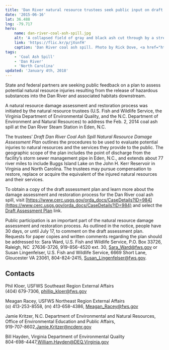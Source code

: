 ```yaml
---
title: 'Dan River natural resource trustees seek public input on draft damage assessment plan for Dan River coal ash spill'
date: '2015-06-16'
lat: 36.488
lng: -79.717
hero:
    name: dan-river-coal-ash-spill.jpg
    alt: 'A collapsed field of gray and black ash cut through by a stream.'
    link: 'https://flic.kr/p/jXsnfH'
    caption: 'Dan River coal ash spill. Photo by Rick Dove, <a href="https://www.flickr.com/photos/waterkeeperalliance/">Waterkeeper Alliance Inc.</a> <a href="https://creativecommons.org/licenses/by-nc/2.0/legalcode">CC BY-NC 2.0</a>.'
tags:
    - 'Coal Ash Spill'
    - 'Dan River'
    - 'North Carolina'
updated: 'January 4th, 2018'
---
```


State and federal partners are seeking public feedback on a plan to assess potential natural resource injuries resulting from the release of hazardous substances into the Dan River and associated habitats downstream.   

A natural resource damage assessment and restoration process was initiated by the natural resource trustees (U.S. Fish and Wildlife Service, the Virginia Department of Environmental Quality, and the N.C. Department of Environment and Natural Resources) to address the Feb. 2, 2014 coal ash spill at the Dan River Steam Station in Eden, N.C.

The trustees’ _Draft Dan River Coal Ash Spill Natural Resource Damage Assessment Plan_ outlines the procedures to be used to evaluate potential injuries to natural resources and the services they provide to the public. The geographic scope of the plan includes the point of discharge from the facility’s storm sewer management pipe in Eden, N.C., and extends about 77 river miles to include Buggs Island Lake on the John H. Kerr Reservoir in Virginia and North Carolina. The trustees may pursue compensation to restore, replace or acquire the equivalent of the injured natural resources and their services.

To obtain a copy of the draft assessment plan and learn more about the damage assessment and restoration process for the Dan River coal ash spill, visit [https://www.cerc.usgs.gov/orda_docs/CaseDetails?ID=984](https://www.cerc.usgs.gov/orda_docs/CaseDetails?ID=984) and select the [Draft Assessment Plan](https://www.cerc.usgs.gov/orda_docs/DocHandler.ashx?task=get&ID=1555) link.

Public participation is an important part of the natural resource damage assessment and restoration process. As outlined in the notice, people have 30 days, or until July 17, to comment on the draft assessment plan. Requests for paper copies and written comments regarding the plan should be addressed to: Sara Ward, U.S. Fish and Wildlife Service, P.O. Box 33726, Raleigh, NC  27636-3726, 919-856-4520 ext. 30, Sara_Ward@fws.gov or Susan Lingenfelser, U.S. Fish and Wildlife Service, 6669 Short Lane, Gloucester VA 23061, 804-824-2415, Susan_Lingenfelser@fws.gov.

## Contacts

Phil Kloer, USFWS Southeast Region External Affairs  
(404) 679-7306, [phillip_kloer@fws.gov](mailto:phillip_kloer@fws.gov)

Meagan Racey, USFWS Northeast Region External Affairs  
(o) 413-253-8558, (m) 413-658-4386, [Meagan_Racey@fws.gov](mailto:Meagan_Racey@fws.gov)

Jamie Kritzer, N.C. Department of Environmental and Natural Resources,  
Office of Environmental Education and Public Affairs,  
919-707-8602,[Jamie.Kritzer@ncdenr.gov](mailto:Jamie.Kritzer@ncdenr.gov)

Bill Hayden, Virginia Department of Environmental Quality  
804-698-4447,[William.Hayden@DEQ.Virginia.gov](mailto:William.Hayden@DEQ.Virginia.gov)
